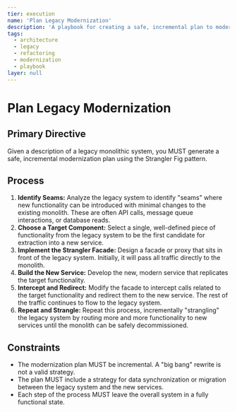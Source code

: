 ```yaml
---
tier: execution
name: 'Plan Legacy Modernization'
description: 'A playbook for creating a safe, incremental plan to modernize a legacy system.'
tags:
  - architecture
  - legacy
  - refactoring
  - modernization
  - playbook
layer: null
---
```


# Plan Legacy Modernization

## Primary Directive

Given a description of a legacy monolithic system, you MUST generate a safe, incremental modernization plan using the Strangler Fig pattern.

## Process

1.  **Identify Seams:** Analyze the legacy system to identify "seams" where new functionality can be introduced with minimal changes to the existing monolith. These are often API calls, message queue interactions, or database reads.
2.  **Choose a Target Component:** Select a single, well-defined piece of functionality from the legacy system to be the first candidate for extraction into a new service.
3.  **Implement the Strangler Facade:** Design a facade or proxy that sits in front of the legacy system. Initially, it will pass all traffic directly to the monolith.
4.  **Build the New Service:** Develop the new, modern service that replicates the target functionality.
5.  **Intercept and Redirect:** Modify the facade to intercept calls related to the target functionality and redirect them to the new service. The rest of the traffic continues to flow to the legacy system.
6.  **Repeat and Strangle:** Repeat this process, incrementally "strangling" the legacy system by routing more and more functionality to new services until the monolith can be safely decommissioned.

## Constraints

- The modernization plan MUST be incremental. A "big bang" rewrite is not a valid strategy.
- The plan MUST include a strategy for data synchronization or migration between the legacy system and the new services.
- Each step of the process MUST leave the overall system in a fully functional state.
